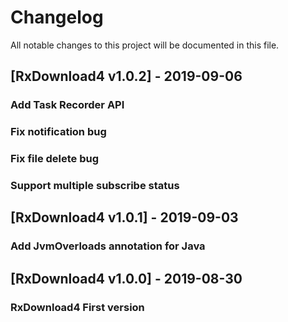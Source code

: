 # Changelog
All notable changes to this project will be documented in this file.

## [RxDownload4 v1.0.2] - 2019-09-06
### Add Task Recorder API
### Fix notification bug
### Fix file delete bug
### Support multiple subscribe status 

## [RxDownload4 v1.0.1] - 2019-09-03
### Add JvmOverloads annotation for Java 

## [RxDownload4 v1.0.0] - 2019-08-30
### RxDownload4 First version

